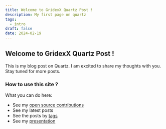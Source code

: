 ```yaml
---
title: Welcome to GridexX Quartz Post !
description: My first page on quartz
tags:
  - intro
draft: false
date: 2024-02-19
---
```


## Welcome to GridexX Quartz Post !

This is my blog post on Quartz. I am excited to share my thoughts with you. Stay tuned for more posts.

### How to use this site ?

What you can do here:

- See my [open source contributions](https://gridexx.github.io/open-sources-contribution/contributions/)
- See my latest posts
- See the posts by [tags](/tags)
- See my [presentation](/presentation)
